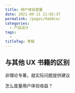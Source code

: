 ```yaml
---
title: 用户体验度量
date: 2021-09-21 21:02:37
permalink: /pages/9ab8ce/
categories: 
  - 产品设计
tags: 
  - 
titleTag: 草稿
---
```


## 与其他 UX 书籍的区别
非理论专著，就实际问题提供建议

怎么度量用户体验收益？